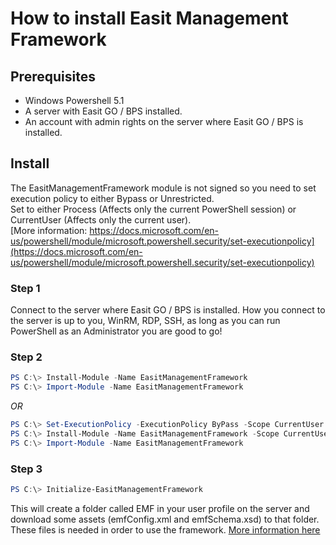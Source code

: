 # How to install Easit Management Framework

## Prerequisites

- Windows Powershell 5.1
- A server with Easit GO / BPS installed.
- An account with admin rights on the server where Easit GO / BPS is installed.

## Install

The EasitManagementFramework module is not signed so you need to set execution policy to either Bypass or Unrestricted.<br>
Set to either Process (Affects only the current PowerShell session) or CurrentUser (Affects only the current user).<br>
[More information: https://docs.microsoft.com/en-us/powershell/module/microsoft.powershell.security/set-executionpolicy](https://docs.microsoft.com/en-us/powershell/module/microsoft.powershell.security/set-executionpolicy)

### Step 1

Connect to the server where Easit GO / BPS is installed. How you connect to the server is up to you, WinRM, RDP, SSH, as long as you can run PowerShell as an Administrator you are good to go!

### Step 2

```powershell
PS C:\> Install-Module -Name EasitManagementFramework
PS C:\> Import-Module -Name EasitManagementFramework
```
*OR*
```powershell
PS C:\> Set-ExecutionPolicy -ExecutionPolicy ByPass -Scope CurrentUser
PS C:\> Install-Module -Name EasitManagementFramework -Scope CurrentUser
PS C:\> Import-Module -Name EasitManagementFramework
```

### Step 3
```powershell
PS C:\> Initialize-EasitManagementFramework
```

This will create a folder called EMF in your user profile on the server and download some assets (emfConfig.xml and emfSchema.xsd) to that folder.
These files is needed in order to use the framework. [More information here](https://github.com/easitab/EasitManagementFramework/blob/development/docs/v1/Initialize-EasitManagementFramework.md)